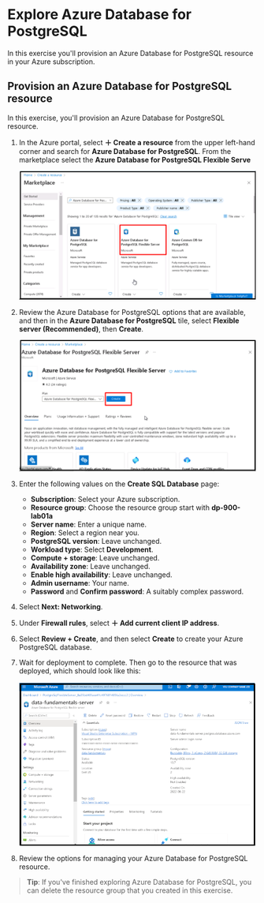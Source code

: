 # Explore Azure Database for PostgreSQL

In this exercise you'll provision an Azure Database for PostgreSQL resource in your Azure subscription.

## Provision an Azure Database for PostgreSQL resource

In this exercise, you'll provision an Azure Database for PostgreSQL resource.

1. In the Azure portal, select **&#65291; Create a resource** from the upper left-hand corner and search for **Azure Database for PostgreSQL**.  From the marketplace select the **Azure Database for PostgreSQL Flexible Serve**
 
   ![Screenshot of Azure Database for PostgreSQL deployment options](images/postgresql.png)

1. Review the Azure Database for PostgreSQL options that are available, and then in the **Azure Database for PostgreSQL** tile, select **Flexible server (Recommended)**, then **Create**.

    ![Screenshot of Azure Database for PostgreSQL deployment options](images/postgresql1.png)

1. Enter the following values on the **Create SQL Database** page:
    - **Subscription**: Select your Azure subscription.
    - **Resource group**: Choose the resource group  start with **dp-900-lab01a**
    - **Server name**: Enter a unique name.
    - **Region**: Select a region near you.
    - **PostgreSQL version**: Leave unchanged.
    - **Workload type**: Select **Development**.
    - **Compute + storage**: Leave unchanged.
    - **Availability zone**: Leave unchanged.
    - **Enable high availability**: Leave unchanged.
    - **Admin username**: Your name.
    - **Password** and **Confirm password**: A suitably complex password.

1. Select **Next: Networking**.

1. Under **Firewall rules**, select **&#65291; Add current client IP address**.

1. Select **Review + Create**, and then select **Create** to create your Azure PostgreSQL database.

1. Wait for deployment to complete. Then go to the resource that was deployed, which should look like this:

    ![Screenshot of the Azure portal showing the Azure Database for PostgreSQL page.](images/postgresql3.png)

1. Review the options for managing your Azure Database for PostgreSQL resource.

> **Tip**: If you've finished exploring Azure Database for PostgreSQL, you can delete the resource group that you created in this exercise.
